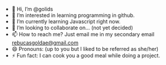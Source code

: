 - 👋 Hi, I’m @golids
- 👀 I’m interested in learning programming in github.
- 🌱 I’m currently learning Javascript right now.
- 💞️ I’m looking to collaborate on... (not yet decided)
- 📫 How to reach me? Just email me in my secondary email rebucasgoldae@gmail.com
- 😄 Pronouns: (up to you but I liked to be referred as she/her)
- ⚡ Fun fact: I can cook you a good meal while doing a project.

<!---
golids/golids is a ✨ special ✨ repository because its `README.md` (this file) appears on your GitHub profile.
You can click the Preview link to take a look at your changes.
--->
